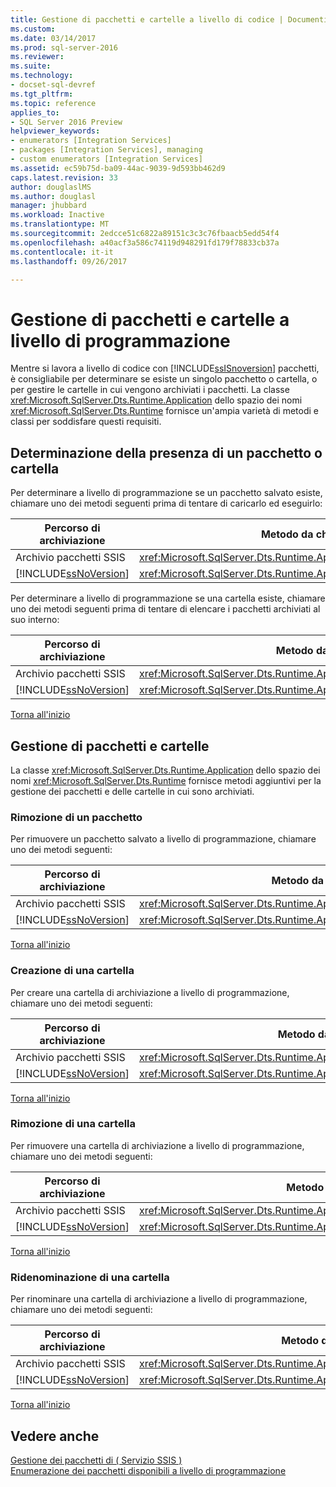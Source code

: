```yaml
---
title: Gestione di pacchetti e cartelle a livello di codice | Documenti Microsoft
ms.custom: 
ms.date: 03/14/2017
ms.prod: sql-server-2016
ms.reviewer: 
ms.suite: 
ms.technology:
- docset-sql-devref
ms.tgt_pltfrm: 
ms.topic: reference
applies_to:
- SQL Server 2016 Preview
helpviewer_keywords:
- enumerators [Integration Services]
- packages [Integration Services], managing
- custom enumerators [Integration Services]
ms.assetid: ec59b75d-ba09-44ac-9039-9d593bb462d9
caps.latest.revision: 33
author: douglaslMS
ms.author: douglasl
manager: jhubbard
ms.workload: Inactive
ms.translationtype: MT
ms.sourcegitcommit: 2edcce51c6822a89151c3c3c76fbaacb5edd54f4
ms.openlocfilehash: a40acf3a586c74119d948291fd179f78833cb37a
ms.contentlocale: it-it
ms.lasthandoff: 09/26/2017

---
```

# <a name="managing-packages-and-folders-programmatically"></a>Gestione di pacchetti e cartelle a livello di programmazione
<a name="top"></a>Mentre si lavora a livello di codice con [!INCLUDE[ssISnoversion](../../includes/ssisnoversion-md.md)] pacchetti, è consigliabile per determinare se esiste un singolo pacchetto o cartella, o per gestire le cartelle in cui vengono archiviati i pacchetti. La classe <xref:Microsoft.SqlServer.Dts.Runtime.Application> dello spazio dei nomi <xref:Microsoft.SqlServer.Dts.Runtime> fornisce un'ampia varietà di metodi e classi per soddisfare questi requisiti.    
    
##  <a name="exists"></a>Determinazione della presenza di un pacchetto o cartella    
 Per determinare a livello di programmazione se un pacchetto salvato esiste, chiamare uno dei metodi seguenti prima di tentare di caricarlo ed eseguirlo:    
    
|Percorso di archiviazione|Metodo da chiamare|    
|----------------------|--------------------|    
|Archivio pacchetti SSIS|<xref:Microsoft.SqlServer.Dts.Runtime.Application.ExistsOnDtsServer%2A>|    
|[!INCLUDE[ssNoVersion](../../includes/ssnoversion-md.md)]|<xref:Microsoft.SqlServer.Dts.Runtime.Application.ExistsOnSqlServer%2A>|    
    
 Per determinare a livello di programmazione se una cartella esiste, chiamare uno dei metodi seguenti prima di tentare di elencare i pacchetti archiviati al suo interno:    
    
|Percorso di archiviazione|Metodo da chiamare|    
|----------------------|--------------------|    
|Archivio pacchetti SSIS|<xref:Microsoft.SqlServer.Dts.Runtime.Application.FolderExistsOnDtsServer%2A>|    
|[!INCLUDE[ssNoVersion](../../includes/ssnoversion-md.md)]|<xref:Microsoft.SqlServer.Dts.Runtime.Application.FolderExistsOnSqlServer%2A>|    
    
 [Torna all'inizio](#top)    
    
##  <a name="managing"></a>Gestione di pacchetti e cartelle    
 La classe <xref:Microsoft.SqlServer.Dts.Runtime.Application> dello spazio dei nomi <xref:Microsoft.SqlServer.Dts.Runtime> fornisce metodi aggiuntivi per la gestione dei pacchetti e delle cartelle in cui sono archiviati.    
    
###  <a name="managing_rempkg"></a>Rimozione di un pacchetto    
 Per rimuovere un pacchetto salvato a livello di programmazione, chiamare uno dei metodi seguenti:    
    
|Percorso di archiviazione|Metodo da chiamare|    
|----------------------|--------------------|    
|Archivio pacchetti SSIS|<xref:Microsoft.SqlServer.Dts.Runtime.Application.RemoveFromDtsServer%2A>|    
|[!INCLUDE[ssNoVersion](../../includes/ssnoversion-md.md)]|<xref:Microsoft.SqlServer.Dts.Runtime.Application.RemoveFromSqlServer%2A>|    
    
 [Torna all'inizio](#top)    
    
###  <a name="managing_create"></a>Creazione di una cartella    
 Per creare una cartella di archiviazione a livello di programmazione, chiamare uno dei metodi seguenti:    
    
|Percorso di archiviazione|Metodo da chiamare|    
|----------------------|--------------------|    
|Archivio pacchetti SSIS|<xref:Microsoft.SqlServer.Dts.Runtime.Application.CreateFolderOnDtsServer%2A>|    
|[!INCLUDE[ssNoVersion](../../includes/ssnoversion-md.md)]|<xref:Microsoft.SqlServer.Dts.Runtime.Application.CreateFolderOnSqlServer%2A>|    
    
 [Torna all'inizio](#top)    
    
###  <a name="managing_remfldr"></a>Rimozione di una cartella    
 Per rimuovere una cartella di archiviazione a livello di programmazione, chiamare uno dei metodi seguenti:    
    
|Percorso di archiviazione|Metodo da chiamare|    
|----------------------|--------------------|    
|Archivio pacchetti SSIS|<xref:Microsoft.SqlServer.Dts.Runtime.Application.RemoveFolderFromDtsServer%2A>|    
|[!INCLUDE[ssNoVersion](../../includes/ssnoversion-md.md)]|<xref:Microsoft.SqlServer.Dts.Runtime.Application.RemoveFolderFromSqlServer%2A>|    
    
 [Torna all'inizio](#top)    
    
###  <a name="managing_rename"></a>Ridenominazione di una cartella    
 Per rinominare una cartella di archiviazione a livello di programmazione, chiamare uno dei metodi seguenti:    
    
|Percorso di archiviazione|Metodo da chiamare|    
|----------------------|--------------------|    
|Archivio pacchetti SSIS|<xref:Microsoft.SqlServer.Dts.Runtime.Application.RenameFolderOnDtsServer%2A>|    
|[!INCLUDE[ssNoVersion](../../includes/ssnoversion-md.md)]|<xref:Microsoft.SqlServer.Dts.Runtime.Application.RenameFolderOnSqlServer%2A>|    
    
 [Torna all'inizio](#top)    
    
## <a name="see-also"></a>Vedere anche    
 [Gestione dei pacchetti di &#40; Servizio SSIS &#41;](../../integration-services/service/package-management-ssis-service.md)     
 [Enumerazione dei pacchetti disponibili a livello di programmazione](../../integration-services/run-manage-packages-programmatically/enumerating-available-packages-programmatically.md)    
    
  

